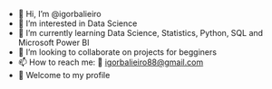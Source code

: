 - 👋 Hi, I’m @igorbalieiro
- 👀 I’m interested in Data Science
- 🌱 I’m currently learning Data Science, Statistics, Python, SQL and Microsoft Power BI
- 💞️ I’m looking to collaborate on projects for begginers
- 📫 How to reach me: :e-mail: igorbalieiro88@gmail.com
- :rainbow: Welcome to my profile

<!---
igorbalieiro/igorbalieiro is a ✨ special ✨ repository because its `README.md` (this file) appears on your GitHub profile.
You can click the Preview link to take a look at your changes.
--->
